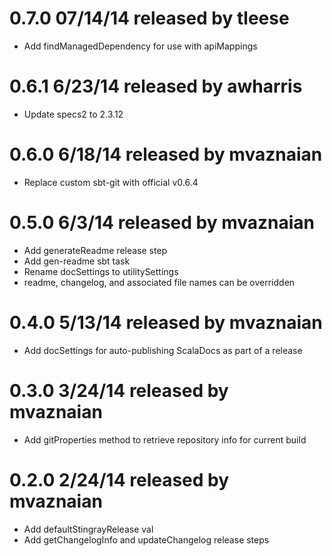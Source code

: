 # 0.7.0 07/14/14 released by tleese
* Add findManagedDependency for use with apiMappings

# 0.6.1 6/23/14 released by awharris
* Update specs2 to 2.3.12

# 0.6.0 6/18/14 released by mvaznaian
* Replace custom sbt-git with official v0.6.4

# 0.5.0 6/3/14 released by mvaznaian
* Add generateReadme release step
* Add gen-readme sbt task
* Rename docSettings to utilitySettings
* readme, changelog, and associated file names can be overridden

# 0.4.0 5/13/14 released by mvaznaian
* Add docSettings for auto-publishing ScalaDocs as part of a release

# 0.3.0 3/24/14 released by mvaznaian
* Add gitProperties method to retrieve repository info for current build

# 0.2.0 2/24/14 released by mvaznaian
* Add defaultStingrayRelease val
* Add getChangelogInfo and updateChangelog release steps
